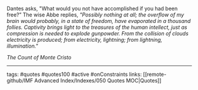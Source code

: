 Dantes asks, "What would you not have accomplished if you had been free?” The wise Abbe replies, *"Possibly nothing at all; the overflow of my brain would probably, in a state of freedom, have evaporated in a thousand follies. Captivity brings light to the treasures of the human intellect, just as compression is needed to explode gunpowder. From the collision of clouds electricity is produced; from electricity, lightning; from lightning, illumination."* 

*The Count of Monte Cristo*

---
tags: #quotes #quotes100 #active #onConstraints
links: [[remote-github/IMF Advanced Index/Indexes/050 Quotes MOC|Quotes]]